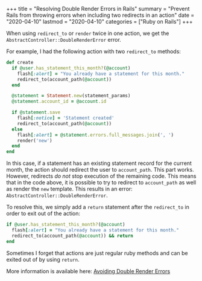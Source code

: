 +++
title = "Resolving Double Render Errors in Rails"
summary = "Prevent Rails from throwing errors when including two redirects in an action"
date = "2020-04-10"
lastmod = "2020-04-10"
categories = ["Ruby on Rails"]
+++

When using `redirect_to` or `render` twice in one action, we get the `AbstractController::DoubleRenderError` error.

For example, I had the following action with two `redirect_to` methods:

```rb
def create
  if @user.has_statement_this_month?(@account)
    flash[:alert] = "You already have a statement for this month."
    redirect_to(account_path(@account))
  end

  @statement = Statement.new(statement_params)
  @statement.account_id = @account.id

  if @statement.save
    flash[:notice] = 'Statement created'
    redirect_to(account_path(@account))
  else
    flash[:alert] = @statement.errors.full_messages.join(', ')
    render('new')
  end
end
```

In this case, if a statement has an existing statement record for the current month, the action should redirect the user to `account_path`. This part works. However, redirects *do not* stop execution of the remaining code. This means that in the code above, it is possible to try to redirect to `account_path` as well as render the `new` template. This results in an error: `AbstractController::DoubleRenderError`.

To resolve this, we simply add a `return` statement after the `redirect_to` in order to exit out of the action:

```rb
if @user.has_statement_this_month?(@account)
  flash[:alert] = "You already have a statement for this month."
  redirect_to(account_path(@account)) && return
end
```

Sometimes I forget that actions are just regular ruby methods and can be exited out of by using `return`.

More information is available here: [Avoiding Double Render Errors](https://guides.rubyonrails.org/layouts_and_rendering.html#avoiding-double-render-errors)
